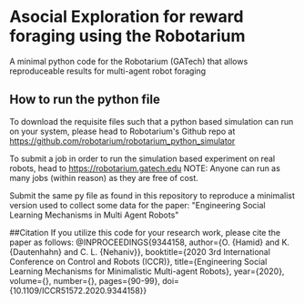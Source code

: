 # Asocial Exploration for reward foraging using the Robotarium
A minimal python code for the Robotarium (GATech) that allows reproduceable results for multi-agent robot foraging

## How to run the python file
To download the requisite files such that a python based simulation can run on your system, please head to Robotarium's Github repo at
https://github.com/robotarium/robotarium_python_simulator

To submit a job in order to run the simulation based experiment on real robots, head to 
https://robotarium.gatech.edu
NOTE: Anyone can run as many jobs (within reason) as they are free of cost.

Submit the same py file as found in this repository to reproduce a minimalist version used to collect some data for the paper:
"Engineering Social Learning Mechanisms in Multi Agent Robots"

##Citation
If you utilize this code for your research work, please cite the paper as follows:
@INPROCEEDINGS{9344158,
  author={O. {Hamid} and K. {Dautenhahn} and C. L. {Nehaniv}},
  booktitle={2020 3rd International Conference on Control and Robots (ICCR)}, 
  title={Engineering Social Learning Mechanisms for Minimalistic Multi-agent Robots}, 
  year={2020},
  volume={},
  number={},
  pages={90-99},
  doi={10.1109/ICCR51572.2020.9344158}}
